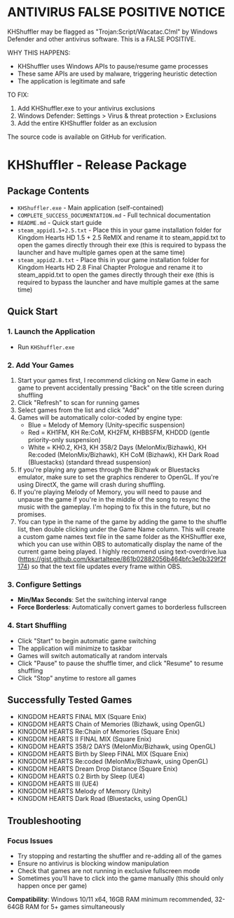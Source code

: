 ANTIVIRUS FALSE POSITIVE NOTICE
===============================

KHShuffler may be flagged as "Trojan:Script/Wacatac.C!ml" by Windows Defender 
and other antivirus software. This is a FALSE POSITIVE.

WHY THIS HAPPENS:
- KHShuffler uses Windows APIs to pause/resume game processes
- These same APIs are used by malware, triggering heuristic detection
- The application is legitimate and safe

TO FIX:
1. Add KHShuffler.exe to your antivirus exclusions
2. Windows Defender: Settings > Virus & threat protection > Exclusions
3. Add the entire KHShuffler folder as an exclusion

The source code is available on GitHub for verification.

# KHShuffler - Release Package

## Package Contents
- `KHShuffler.exe` - Main application (self-contained)
- `COMPLETE_SUCCESS_DOCUMENTATION.md` - Full technical documentation
- `README.md` - Quick start guide
- `steam_appid1.5+2.5.txt` - Place this in your game installation folder for Kingdom Hearts HD 1.5 + 2.5 ReMIX and rename it to steam_appid.txt to open the games directly through their exe (this is required to bypass the launcher and have multiple games open at the same time)
- `steam_appid2.8.txt` - Place this in your game installation folder for Kingdom Hearts HD 2.8 Final Chapter Prologue and rename it to steam_appid.txt to open the games directly through their exe (this is required to bypass the launcher and have multiple games at the same time)

## Quick Start

### 1. Launch the Application
- Run `KHShuffler.exe`

### 2. Add Your Games
1. Start your games first, I recommend clicking on New Game in each game to prevent accidentally pressing "Back" on the title screen during shuffling
2. Click "Refresh" to scan for running games
3. Select games from the list and click "Add"
4. Games will be automatically color-coded by engine type:
   -  Blue = Melody of Memory (Unity-specific suspension)
   -  Red = KH1FM, KH Re:CoM, KH2FM, KHBBSFM, KHDDD (gentle priority-only suspension)
   -  White = KH0.2, KH3, KH 358/2 Days (MelonMix/Bizhawk), KH Re:coded (MelonMix/Bizhawk), KH CoM (Bizhawk), KH Dark Road (Bluestacks) (standard thread suspension)
5. If you're playing any games through the Bizhawk or Bluestacks emulator, make sure to set the graphics renderer to OpenGL. If you're using DirectX, the game will crash during shuffling.
6. If you're playing Melody of Memory, you will need to pause and unpause the game if you're in the middle of the song to resync the music with the gameplay. I'm hoping to fix this in the future, but no promises.
7. You can type in the name of the game by adding the game to the shuffle list, then double clicking under the Game Name column. This will create a custom game names text file in the same folder as the KHShuffler exe, which you can use within OBS to automatically display the name of the current game being played. I highly recommend using text-overdrive.lua (https://gist.github.com/kkartaltepe/861b02882056b464bfc3e0b329f2f174) so that the text file updates every frame within OBS. 

### 3. Configure Settings
- **Min/Max Seconds**: Set the switching interval range
- **Force Borderless**: Automatically convert games to borderless fullscreen

### 4. Start Shuffling
- Click "Start" to begin automatic game switching
- The application will minimize to taskbar
- Games will switch automatically at random intervals
- Click "Pause" to pause the shuffle timer, and click "Resume" to resume shuffling
- Click "Stop" anytime to restore all games

## Successfully Tested Games
- KINGDOM HEARTS FINAL MIX (Square Enix)
- KINGDOM HEARTS Chain of Memories (Bizhawk, using OpenGL)
- KINGDOM HEARTS Re:Chain of Memories (Square Enix)
- KINGDOM HEARTS II FINAL MIX (Square Enix)
- KINGDOM HEARTS 358/2 DAYS (MelonMix/Bizhawk, using OpenGL)
- KINGDOM HEARTS Birth by Sleep FINAL MIX (Square Enix)
- KINGDOM HEARTS Re:coded (MelonMix/Bizhawk, using OpenGL)
- KINGDOM HEARTS Dream Drop Distance (Square Enix)
- KINGDOM HEARTS 0.2 Birth by Sleep (UE4)
- KINGDOM HEARTS III (UE4)
- KINGDOM HEARTS Melody of Memory (Unity)
- KINGDOM HEARTS Dark Road (Bluestacks, using OpenGL)
  

##  Troubleshooting

### Focus Issues
- Try stopping and restarting the shuffler and re-adding all of the games 
- Ensure no antivirus is blocking window manipulation
- Check that games are not running in exclusive fullscreen mode
- Sometimes you'll have to click into the game manually (this should only happen once per game)

**Compatibility**: Windows 10/11 x64, 16GB RAM minimum recommended, 32-64GB RAM for 5+ games simultaneously


